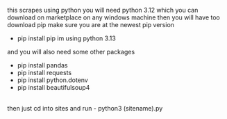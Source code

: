 this scrapes using python you will need python 3.12 which you can download on marketplace on any windows machine
then you will have too download pip make sure you are at the newest pip version
- pip install pip
im using python 3.13
  <br>
  
and you will also need some other packages
- pip install pandas
- pip install requests
- pip install python.dotenv
- pip install beautifulsoup4
<br>
then just cd into sites and run 
- python3 (sitename).py



